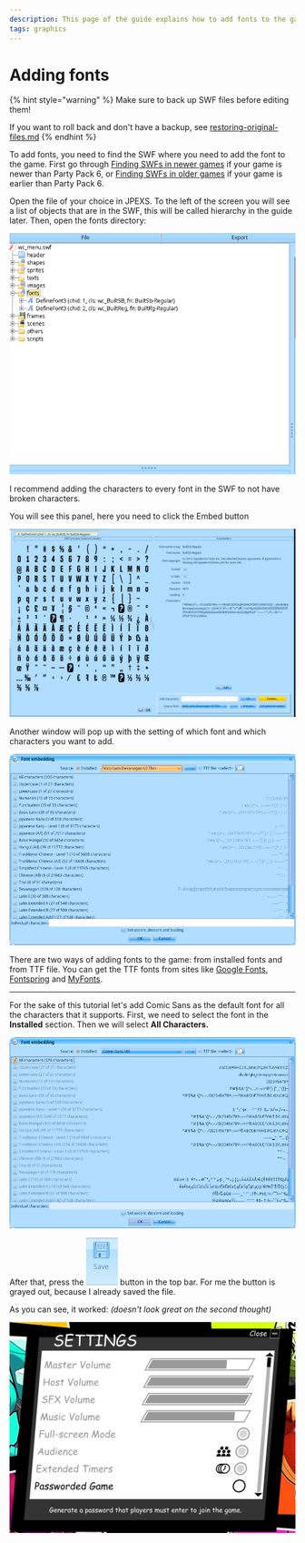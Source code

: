 ```yaml
---
description: This page of the guide explains how to add fonts to the game.
tags: graphics
---
```


# Adding fonts

{% hint style="warning" %}
Make sure to back up SWF files before editing them!

If you want to roll back and don't have a backup, see [restoring-original-files.md](../restoring-original-files.md "mention")
{% endhint %}



To add fonts, you need to find the SWF where you need to add the font to the game. First go through [Finding SWFs in newer games](../universal-newer-games/finding-swfs-in-newer-games.md "mention") if your game is newer than Party Pack 6, or [Finding SWFs in older games](../universal-older-games/finding-swfs-in-older-games.md "mention") if your game is earlier than Party Pack 6.

Open the file of your choice in JPEXS. To the left of the screen you will see a list of objects that are in the SWF, this will be called hierarchy in the guide later. Then, open the fonts directory:

![This is the flash file hierarchy. Here is where you select what you need to edit.](/assets/image_(14).png)

I recommend adding the characters to every font in the SWF to not have broken characters.

You will see this panel, here you need to click the Embed button

![](/assets/image_(16).png)

Another window will pop up with the setting of which font and which characters you want to add.

![](/assets/image_(19).png)

There are two ways of adding fonts to the game: from installed fonts and from TTF file. You can get the TTF fonts from sites like [Google Fonts](https://fonts.google.com/), [Fontspring](https://www.fontspring.com/) and [MyFonts](https://www.myfonts.com/).

***

For the sake of this tutorial let's add Comic Sans as the default font for all the characters that it supports. First, we need to select the font in the **Installed** section. Then we will select **All Characters.**&#x20;

![](/assets/image_(31).png)

After that, press the ![](/assets/image_(33).png) button in the top bar. For me the button is grayed out, because I already saved the file.



As you can see, it worked: _(doesn't look great on the second thought)_

![](/assets/image_(32).png)



